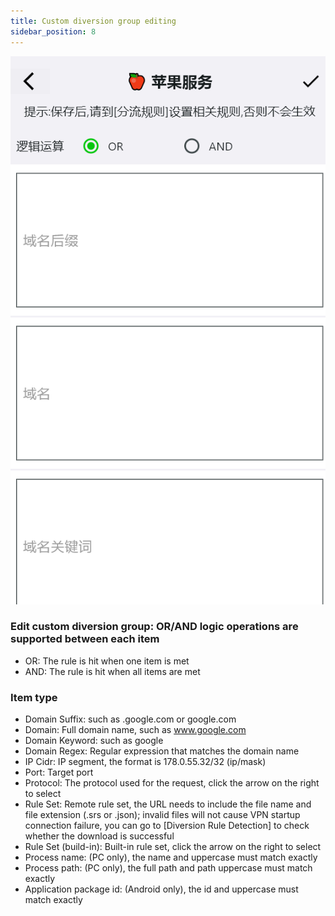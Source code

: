 ```yaml
---
title: Custom diversion group editing
sidebar_position: 8
---
```

![](./img/diversion-rule-edit.png#center)

### Edit custom diversion group: OR/AND logic operations are supported between each item
- OR: The rule is hit when one item is met
- AND: The rule is hit when all items are met

### Item type
- Domain Suffix: such as .google.com or google.com
- Domain: Full domain name, such as www.google.com
- Domain Keyword: such as google
- Domain Regex: Regular expression that matches the domain name
- IP Cidr: IP segment, the format is 178.0.55.32/32 (ip/mask)
- Port: Target port
- Protocol: The protocol used for the request, click the arrow on the right to select
- Rule Set: Remote rule set, the URL needs to include the file name and file extension (.srs or .json); invalid files will not cause VPN startup connection failure, you can go to [Diversion Rule Detection] to check whether the download is successful
- Rule Set (build-in): Built-in rule set, click the arrow on the right to select
- Process name: (PC only), the name and uppercase must match exactly
- Process path: (PC only), the full path and path uppercase must match exactly
- Application package id: (Android only), the id and uppercase must match exactly